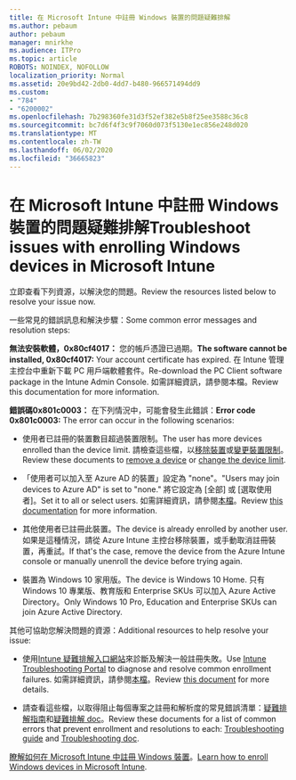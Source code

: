 ```yaml
---
title: 在 Microsoft Intune 中註冊 Windows 裝置的問題疑難排解
ms.author: pebaum
author: pebaum
manager: mnirkhe
ms.audience: ITPro
ms.topic: article
ROBOTS: NOINDEX, NOFOLLOW
localization_priority: Normal
ms.assetid: 20e9bd42-2db0-4dd7-b480-966571494dd9
ms.custom:
- "784"
- "6200002"
ms.openlocfilehash: 7b298360fe31d3f52ef382e5b8f25ee3588c36c8
ms.sourcegitcommit: bc7d6f4f3c9f7060d073f5130e1ec856e248d020
ms.translationtype: MT
ms.contentlocale: zh-TW
ms.lasthandoff: 06/02/2020
ms.locfileid: "36665823"
---
```

# <a name="troubleshoot-issues-with-enrolling-windows-devices-in-microsoft-intune"></a><span data-ttu-id="0364f-102">在 Microsoft Intune 中註冊 Windows 裝置的問題疑難排解</span><span class="sxs-lookup"><span data-stu-id="0364f-102">Troubleshoot issues with enrolling Windows devices in Microsoft Intune</span></span>

<span data-ttu-id="0364f-103">立即查看下列資源，以解決您的問題。</span><span class="sxs-lookup"><span data-stu-id="0364f-103">Review the resources listed below to resolve your issue now.</span></span>
  
<span data-ttu-id="0364f-104">一些常見的錯誤訊息和解決步驟：</span><span class="sxs-lookup"><span data-stu-id="0364f-104">Some common error messages and resolution steps:</span></span>
  
 <span data-ttu-id="0364f-105">**無法安裝軟體，0x80cf4017：** 您的帳戶憑證已過期。</span><span class="sxs-lookup"><span data-stu-id="0364f-105">**The software cannot be installed, 0x80cf4017:** Your account certificate has expired.</span></span> <span data-ttu-id="0364f-106">在 Intune 管理主控台中重新下載 PC 用戶端軟體套件。</span><span class="sxs-lookup"><span data-stu-id="0364f-106">Re-download the PC Client software package in the Intune Admin Console.</span></span> <span data-ttu-id="0364f-107">如需詳細資訊，請參閱本檔。</span><span class="sxs-lookup"><span data-stu-id="0364f-107">Review this documentation for more information.</span></span>
  
 <span data-ttu-id="0364f-108">**錯誤碼0x801c0003：** 在下列情況中，可能會發生此錯誤：</span><span class="sxs-lookup"><span data-stu-id="0364f-108">**Error code 0x801c0003:** The error can occur in the following scenarios:</span></span>
  
-  <span data-ttu-id="0364f-109">使用者已註冊的裝置數目超過裝置限制。</span><span class="sxs-lookup"><span data-stu-id="0364f-109">The user has more devices enrolled than the device limit.</span></span> <span data-ttu-id="0364f-110">請檢查這些檔，以[移除裝置](https://docs.microsoft.com/intune/devices-wipe)或[變更裝置限制](https://docs.microsoft.com/intune/enrollment-restrictions-set#set-device-limit-restrictions)。</span><span class="sxs-lookup"><span data-stu-id="0364f-110">Review these documents to [remove a device](https://docs.microsoft.com/intune/devices-wipe) or [change the device limit](https://docs.microsoft.com/intune/enrollment-restrictions-set#set-device-limit-restrictions).</span></span>

-  <span data-ttu-id="0364f-111">「使用者可以加入至 Azure AD 的裝置」設定為 "none"。</span><span class="sxs-lookup"><span data-stu-id="0364f-111">"Users may join devices to Azure AD" is set to "none."</span></span> <span data-ttu-id="0364f-112">將它設定為 [全部] 或 [選取使用者]。</span><span class="sxs-lookup"><span data-stu-id="0364f-112">Set it to all or select users.</span></span> <span data-ttu-id="0364f-113">如需詳細資訊，請參閱[本檔](https://docs.microsoft.com/azure/active-directory/device-management-azure-portal#configure-device-settings)。</span><span class="sxs-lookup"><span data-stu-id="0364f-113">Review [this documentation](https://docs.microsoft.com/azure/active-directory/device-management-azure-portal#configure-device-settings) for more information.</span></span>

-  <span data-ttu-id="0364f-114">其他使用者已註冊此裝置。</span><span class="sxs-lookup"><span data-stu-id="0364f-114">The device is already enrolled by another user.</span></span> <span data-ttu-id="0364f-115">如果是這種情況，請從 Azure Intune 主控台移除裝置，或手動取消註冊裝置，再重試。</span><span class="sxs-lookup"><span data-stu-id="0364f-115">If that's the case, remove the device from the Azure Intune console or manually unenroll the device before trying again.</span></span>

-  <span data-ttu-id="0364f-116">裝置為 Windows 10 家用版。</span><span class="sxs-lookup"><span data-stu-id="0364f-116">The device is Windows 10 Home.</span></span> <span data-ttu-id="0364f-117">只有 Windows 10 專業版、教育版和 Enterprise SKUs 可以加入 Azure Active Directory。</span><span class="sxs-lookup"><span data-stu-id="0364f-117">Only Windows 10 Pro, Education and Enterprise SKUs can join Azure Active Directory.</span></span>

<span data-ttu-id="0364f-118">其他可協助您解決問題的資源：</span><span class="sxs-lookup"><span data-stu-id="0364f-118">Additional resources to help resolve your issue:</span></span>
  
-  <span data-ttu-id="0364f-119">使用[Intune 疑難排解入口網站](https://devicemanagement.microsoft.com/#blade/Microsoft_Intune_DeviceSettings/TroubleshootBlade)來診斷及解決一般註冊失敗。</span><span class="sxs-lookup"><span data-stu-id="0364f-119">Use [Intune Troubleshooting Portal](https://devicemanagement.microsoft.com/#blade/Microsoft_Intune_DeviceSettings/TroubleshootBlade) to diagnose and resolve common enrollment failures.</span></span> <span data-ttu-id="0364f-120">如需詳細資訊，請參閱[本檔](https://docs.microsoft.com/intune/help-desk-operators)。</span><span class="sxs-lookup"><span data-stu-id="0364f-120">Review [this document](https://docs.microsoft.com/intune/help-desk-operators) for more details.</span></span>

-  <span data-ttu-id="0364f-121">請查看這些檔，以取得阻止每個專案之註冊和解析度的常見錯誤清單：[疑難排解指南](https://support.microsoft.com/help/4089533/troubleshooting-windows-device-enrollment-problems-in-microsoft-intune)和[疑難排解 doc](https://docs.microsoft.com/intune-classic/troubleshoot/troubleshoot-device-enrollment-in-intune)。</span><span class="sxs-lookup"><span data-stu-id="0364f-121">Review these documents for a list of common errors that prevent enrollment and resolutions to each: [Troubleshooting guide](https://support.microsoft.com/help/4089533/troubleshooting-windows-device-enrollment-problems-in-microsoft-intune) and [Troubleshooting doc](https://docs.microsoft.com/intune-classic/troubleshoot/troubleshoot-device-enrollment-in-intune).</span></span>

<span data-ttu-id="0364f-122">[瞭解如何在 Microsoft Intune 中註冊 Windows 裝置](https://docs.microsoft.com/intune/windows-enroll)。</span><span class="sxs-lookup"><span data-stu-id="0364f-122">[Learn how to enroll Windows devices in Microsoft Intune](https://docs.microsoft.com/intune/windows-enroll).</span></span>
